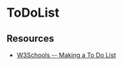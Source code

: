 # ToDoList

## Resources

- [W3Schools -- Making a To Do List](https://www.w3schools.com/howto/howto_js_todolist.asp)
